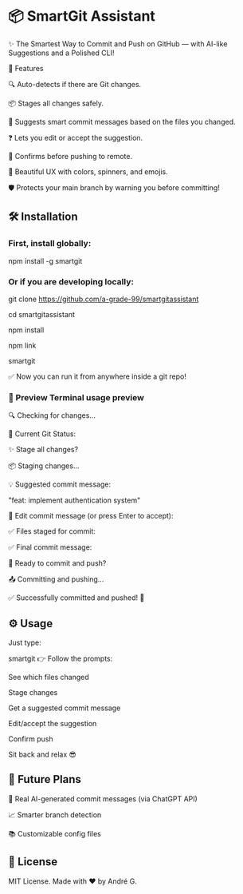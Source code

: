 # 📦 SmartGit Assistant

✨ The Smartest Way to Commit and Push on GitHub — with AI-like Suggestions and a Polished CLI!

🚀 Features

🔍 Auto-detects if there are Git changes.

📦 Stages all changes safely.

💬 Suggests smart commit messages based on the files you changed.

❓ Lets you edit or accept the suggestion.

🚀 Confirms before pushing to remote.

🎨 Beautiful UX with colors, spinners, and emojis.

🛡️ Protects your main branch by warning you before committing!

## 🛠️ Installation

### First, install globally:

npm install -g smartgit

### Or if you are developing locally:

git clone https://github.com/a-grade-99/smartgitassistant

cd smartgitassistant

npm install

npm link

smartgit

✅ Now you can run it from anywhere inside a git repo!

### 📸 Preview Terminal usage preview

🔍 Checking for changes...

📝 Current Git Status:

✨ Stage all changes?

📦 Staging changes...

💡 Suggested commit message:

"feat: implement authentication system"

📝 Edit commit message (or press Enter to accept):

✅ Files staged for commit:

✅ Final commit message:

🚀 Ready to commit and push?

📤 Committing and pushing...

✅ Successfully committed and pushed! 🎉

## ⚙️ Usage

Just type:

smartgit
👉 Follow the prompts:

See which files changed

Stage changes

Get a suggested commit message

Edit/accept the suggestion

Confirm push

Sit back and relax 😎

## 🧠 Future Plans

🤖 Real AI-generated commit messages (via ChatGPT API)

📈 Smarter branch detection

📚 Customizable config files

## 📜 License

MIT License.
Made with ❤️ by André G.
